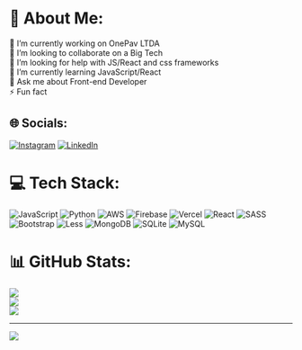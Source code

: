 # 💫 About Me:
🔭 I’m currently working on OnePav LTDA<br>👯 I’m looking to collaborate on a Big Tech<br>🤝 I’m looking for help with JS/React and css frameworks<br>🌱 I’m currently learning JavaScript/React<br>💬 Ask me about Front-end Developer<br>⚡ Fun fact


## 🌐 Socials:
[![Instagram](https://img.shields.io/badge/Instagram-%23E4405F.svg?logo=Instagram&logoColor=white)](https://www.instagram.com/lucas.dev.exe/) [![LinkedIn](https://img.shields.io/badge/LinkedIn-%230077B5.svg?logo=linkedin&logoColor=white)](https://www.linkedin.com/in/lucas-rodrigues-5b0387149) 

# 💻 Tech Stack:
![JavaScript](https://img.shields.io/badge/javascript-%23323330.svg?style=for-the-badge&logo=javascript&logoColor=%23F7DF1E) ![Python](https://img.shields.io/badge/python-3670A0?style=for-the-badge&logo=python&logoColor=ffdd54) ![AWS](https://img.shields.io/badge/AWS-%23FF9900.svg?style=for-the-badge&logo=amazon-aws&logoColor=white) ![Firebase](https://img.shields.io/badge/firebase-%23039BE5.svg?style=for-the-badge&logo=firebase) ![Vercel](https://img.shields.io/badge/vercel-%23000000.svg?style=for-the-badge&logo=vercel&logoColor=white) ![React](https://img.shields.io/badge/react-%2320232a.svg?style=for-the-badge&logo=react&logoColor=%2361DAFB) ![SASS](https://img.shields.io/badge/SASS-hotpink.svg?style=for-the-badge&logo=SASS&logoColor=white) ![Bootstrap](https://img.shields.io/badge/bootstrap-%23563D7C.svg?style=for-the-badge&logo=bootstrap&logoColor=white) ![Less](https://img.shields.io/badge/less-2B4C80?style=for-the-badge&logo=less&logoColor=white) ![MongoDB](https://img.shields.io/badge/MongoDB-%234ea94b.svg?style=for-the-badge&logo=mongodb&logoColor=white) ![SQLite](https://img.shields.io/badge/sqlite-%2307405e.svg?style=for-the-badge&logo=sqlite&logoColor=white) ![MySQL](https://img.shields.io/badge/mysql-%2300f.svg?style=for-the-badge&logo=mysql&logoColor=white)
# 📊 GitHub Stats:
![](https://github-readme-stats.vercel.app/api?username=spek-dev&theme=dark&hide_border=false&include_all_commits=true&count_private=true)<br/>
![](https://github-readme-streak-stats.herokuapp.com/?user=spek-dev&theme=dark&hide_border=false)<br/>
![](https://github-readme-stats.vercel.app/api/top-langs/?username=spek-dev&theme=dark&hide_border=false&include_all_commits=true&count_private=true&layout=compact)

---
[![](https://visitcount.itsvg.in/api?id=spek-dev&icon=0&color=0)](https://visitcount.itsvg.in)

<!-- Proudly created with GPRM ( https://gprm.itsvg.in ) -->
